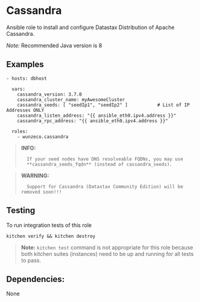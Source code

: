 Cassandra
========

Ansible role to install and configure Datastax Distribution of Apache Cassandra.

*Note:* Recommended Java version is 8

## Examples

```
- hosts: dbhost

  vars:
    cassandra_version: 3.7.0
    cassandra_cluster_name: myAwesomeCluster
    cassandra_seeds: [ "seedIp1", "seedIp2" ]  			# List of IP Addresses ONLY
    cassandra_listen_address: "{{ ansible_eth0.ipv4.address }}"
    cassandra_rpc_address: "{{ ansible_eth0.ipv4.address }}"

  roles:
    - wunzeco.cassandra
```
> **INFO:** 
>
> 		If your seed nodes have DNS resolveable FQDNs, you may use 
>		**cassandra_seeds_fqdn** (instead of cassandra_seeds).

> **WARNING:** 
>
> 		Support for Cassandra (Datastax Community Edition) will be removed soon!!!


## Testing

To run integration tests of this role

```
kitchen verify && kitchen destroy
```

> **Note:**
>   `kitchen test` command is not appropriate for this role because both kitchen
>    suites (instances) need to be up and running for all tests to pass.


## Dependencies:

None
